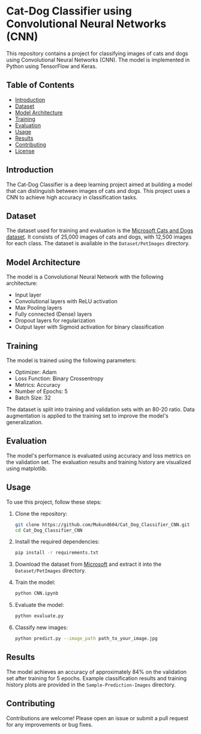 # Cat-Dog Classifier using Convolutional Neural Networks (CNN)

This repository contains a project for classifying images of cats and dogs using Convolutional Neural Networks (CNN). The model is implemented in Python using TensorFlow and Keras.

## Table of Contents

- [Introduction](#introduction)
- [Dataset](#dataset)
- [Model Architecture](#model-architecture)
- [Training](#training)
- [Evaluation](#evaluation)
- [Usage](#usage)
- [Results](#results)
- [Contributing](#contributing)
- [License](#license)

## Introduction

The Cat-Dog Classifier is a deep learning project aimed at building a model that can distinguish between images of cats and dogs. This project uses a CNN to achieve high accuracy in classification tasks.

## Dataset

The dataset used for training and evaluation is the [Microsoft Cats and Dogs dataset](https://www.microsoft.com/en-us/download/confirmation.aspx?id=54765). It consists of 25,000 images of cats and dogs, with 12,500 images for each class. The dataset is available in the `Dataset/PetImages` directory.

## Model Architecture

The model is a Convolutional Neural Network with the following architecture:

- Input layer
- Convolutional layers with ReLU activation
- Max Pooling layers
- Fully connected (Dense) layers
- Dropout layers for regularization
- Output layer with Sigmoid activation for binary classification

## Training

The model is trained using the following parameters:

- Optimizer: Adam
- Loss Function: Binary Crossentropy
- Metrics: Accuracy
- Number of Epochs: 5
- Batch Size: 32

The dataset is split into training and validation sets with an 80-20 ratio. Data augmentation is applied to the training set to improve the model's generalization.

## Evaluation

The model's performance is evaluated using accuracy and loss metrics on the validation set. The evaluation results and training history are visualized using matplotlib.

## Usage

To use this project, follow these steps:

1. Clone the repository:
    ```sh
    git clone https://github.com/Mukund604/Cat_Dog_Classifier_CNN.git
    cd Cat_Dog_Classifier_CNN
    ```

2. Install the required dependencies:
    ```sh
    pip install -r requirements.txt
    ```

3. Download the dataset from [Microsoft](https://www.microsoft.com/en-us/download/confirmation.aspx?id=54765) and extract it into the `Dataset/PetImages` directory.

4. Train the model:
    ```sh
    python CNN.ipynb
    ```

5. Evaluate the model:
    ```sh
    python evaluate.py
    ```

6. Classify new images:
    ```sh
    python predict.py --image_path path_to_your_image.jpg
    ```

## Results

The model achieves an accuracy of approximately 84% on the validation set after training for 5 epochs. Example classification results and training history plots are provided in the `Sample-Prediction-Images` directory.

## Contributing

Contributions are welcome! Please open an issue or submit a pull request for any improvements or bug fixes.
